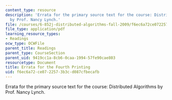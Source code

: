```yaml
---
content_type: resource
description: 'Errata for the primary source text for the course: Distributed Algorithms
  by Prof. Nancy Lynch.'
file: /courses/6-852j-distributed-algorithms-fall-2009/f6ec6a72ce0722573b3cd087cfbecafb_MIT6_852JF09_errata.pdf
file_type: application/pdf
learning_resource_types:
- Readings
ocw_type: OCWFile
parent_title: Readings
parent_type: CourseSection
parent_uid: 9419cc1a-8cb6-0caa-1994-57fe90cae803
resourcetype: Document
title: Errata for the Fourth Printing
uid: f6ec6a72-ce07-2257-3b3c-d087cfbecafb
---
```

Errata for the primary source text for the course: Distributed Algorithms by Prof. Nancy Lynch.


